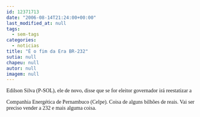 ```yaml
---
id: 12371713
date: "2006-08-14T21:24:00+00:00"
last_modified_at: null
tags:
  - sem-tags
categories:
  - noticias
title: "É o fim da Era BR-232"
sutia: null
chapeu: null
autor: null
imagem: null
---
```

<p><P><FONT face=Verdana>Edilson Silva (P-SOL), ele de novo, disse que se for eleitor governador irá reestatizar a</p>
<p> Companhia Energética de Pernambuco (Celpe). Coisa de alguns bilhões de reais. Vai ser preciso vender a 232 e mais alguma coisa.</FONT></P> </p>
